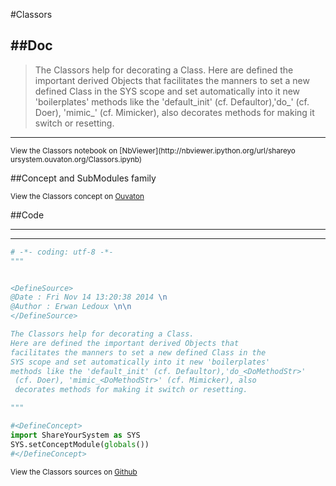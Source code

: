 

<!--
FrozenIsBool False
-->

#Classors

##Doc
----


> The Classors help for decorating a Class.
> Here are defined the important derived Objects that
> facilitates the manners to set a new defined Class in the
> SYS scope and set automatically into it new 'boilerplates'
> methods like the 'default_init' (cf. Defaultor),'do_<DoMethodStr>'
>  (cf. Doer), 'mimic_<DoMethodStr>' (cf. Mimicker), also
>  decorates methods for making it switch or resetting.
>
>

----

<small>
View the Classors notebook on [NbViewer](http://nbviewer.ipython.org/url/shareyo
ursystem.ouvaton.org/Classors.ipynb)
</small>




<!--
FrozenIsBool False
-->

##Concept and SubModules family

<script type="text/javascript">

        var HrefStr=window.location.href;
        //alert(window.location.href)

        if(HrefStr ==
"http://shareyoursystem.ouvaton.org/site/LibraryReference/Classors/"){

            //alert('Ouvaton')
            document.write("from ")
            document.write("http://shareyoursystem.ouvaton.org/slides/ ")
            document.write("<iframe width=\"725\" height=\"300\" src=\"")
            document.write("http://shareyoursystem.ouvaton.org")
            document.write("/slides/Classors.php\"></iframe>")
        }
        else if(HrefStr == "http://127.0.0.1:8000/LibraryReference/Classors/"){

        //alert('Localhost')
        document.write("from ")
        document.write("localhost mkdocs but direct to ouvaton")
        document.write("<iframe width=\"725\" height=\"300\" src=\"")
        document.write("http://shareyoursystem.ouvaton.org")
        document.write("/slides/Classors.php\"></iframe>")
    }
    else
    {

        //alert('Local')
            document.write("from ")
            document.write("/Users/ledoux/Documents/ShareYourSystem/Ouvaton/ ")
            document.write("<iframe width=\"725\" height=\"300\" src=\"")
            document.write("/Users/ledoux/Documents/ShareYourSystem/Ouvaton/")
            document.write("Classors.html\"></iframe>")

    }

</script>

<small>
View the Classors concept on <a
href="http://shareyoursystem.ouvaton.org/slides/Classors.php"
target="_blank">Ouvaton</a>
</small>




<!--
FrozenIsBool False
-->

##Code

----

<ClassDocStr>

----

```python
# -*- coding: utf-8 -*-
"""


<DefineSource>
@Date : Fri Nov 14 13:20:38 2014 \n
@Author : Erwan Ledoux \n\n
</DefineSource>

The Classors help for decorating a Class.
Here are defined the important derived Objects that
facilitates the manners to set a new defined Class in the
SYS scope and set automatically into it new 'boilerplates'
methods like the 'default_init' (cf. Defaultor),'do_<DoMethodStr>'
 (cf. Doer), 'mimic_<DoMethodStr>' (cf. Mimicker), also
 decorates methods for making it switch or resetting.

"""

#<DefineConcept>
import ShareYourSystem as SYS
SYS.setConceptModule(globals())
#</DefineConcept>

```

<small>
View the Classors sources on <a href="https://github.com/Ledoux/ShareYourSystem/
tree/master/Pythonlogy/ShareYourSystem/Classors" target="_blank">Github</a>
</small>


